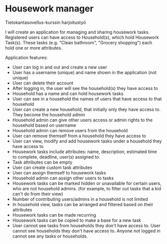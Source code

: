 # Housework manager

Tietokantasovellus-kurssin harjoitustyö


I will create an application for managing and sharing housework tasks. Registered users can have access to Household(s), which hold Housework Task(s). These tasks (e.g. "Clean bathroom", "Grocery shopping") each hold one or more attributes.


Application features:


- User can log in and out and create a new user
- User has a username (unique) and name shown in the application (not unique)
- User can delete their account
- After logging in, the user will see the household(s) they have access to
- Household has a name and can hold housework tasks
- User can see in a household the names of users that have access to that household 
- User can create a new household, that initially only they have access to. They become the household admin
- Household admin can give other users access or admin rights to the household based on username
- Household admin can remove users from the household
- User can remove themself from a household they have access to
- User can view, modify and add housework tasks under a household they have access to
- Housework tasks include attributes: name, description, estimated time to complete, deadline, user(s) assigned to.
- Task attributes can be empty
- User can create custom task attributes
- User can assign themself to housework tasks 
- Household admin can assign other users to tasks
- Housework tasks can be marked hidden or unavailable for certain users, who are not household admins. (for example, to filter out tasks that a kid can't do from their view)
- Number of contributing users/admins in a household is not limited
- In household view, tasks can be arranged and filtered based on their attributes
- Housework tasks can be made recurring
- Housework tasks can be copied to make a base for a new task
- User cannot see tasks from households they don't have access to. User cannot see households they don't have access to. Anyone not logged in cannot see any tasks or households.

